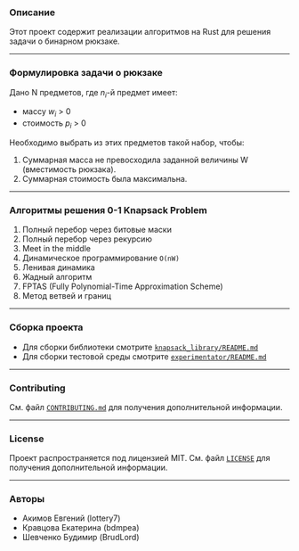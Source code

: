 ### Описание

Этот проект содержит реализации алгоритмов на Rust для решения задачи о бинарном рюкзаке. 

---

### Формулировка задачи о рюкзаке

Дано N предметов, где $n_i$-й предмет имеет:
- массу $w_i$ > 0 
- стоимость $p_i$ > 0  

Необходимо выбрать из этих предметов такой набор, чтобы:
1. Суммарная масса не превосходила заданной величины W (вместимость рюкзака).
2. Суммарная стоимость была максимальна.

---

### Алгоритмы решения 0-1 Knapsack Problem

1. Полный перебор через битовые маски  
2. Полный перебор через рекурсию  
3. Meet in the middle  
4. Динамическое программирование `O(nW)`  
5. Ленивая динамика  
6. Жадный алгоритм  
7. FPTAS (Fully Polynomial-Time Approximation Scheme)  
8. Метод ветвей и границ  

---

### Сборка проекта
- Для сборки библиотеки смотрите [`knapsack_library/README.md`](knapsack_library/README.md)
- Для сборки тестовой среды смотрите [`experimentator/README.md`](experimentator/README.md)

---

### Contributing

См. файл [`CONTRIBUTING.md`](CONTRIBUTING.md) для получения дополнительной информации.

---

### License

Проект распространяется под лицензией MIT. См. файл [`LICENSE`](LICENSE) для получения дополнительной информации.

---

### Авторы

- Акимов Евгений (lottery7)
- Кравцова Екатерина (bdmpea)
- Шевченко Будимир (BrudLord)



